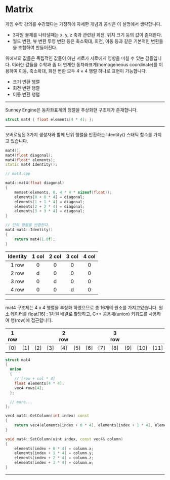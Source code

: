 # Matrix

게임 수학 강의를 수강했다는 가정하에 자세한 개념과 공식은 이 설명에서 생략합니다.

- 3차원 물체를 나타낼때는 x, y, z 축과 관련된 회전, 위치 크기 등의 값이 존재한다.
- 월드 변환, 뷰 변환 투영 변환 등은 축소확대, 회전, 이동 등과 같은 기본적인 변환들을 조합하여 만들어진다.

위에서의 값들은 독립적인 값들이 아닌 서로가 서로에게 영향을 미칠 수 있는 값들입니다. 이러한 값들을 수학과 좀 더 연계한 동차좌표계(homogeneous coordinate)를 이용하여 이동, 축소확대, 회전 변환 모두 4 × 4 행렬 하나로 표현이 가능합니다.

- 크기 변환 행렬
- 회전 변환 행렬
- 이동 변환 행렬

---

Sunney Engine은 동차좌표계의 행렬을 추상화한 구조체가 존재합니다.

```cpp
struct mat4 { float elements[4 * 4]; };
```

---

오버로딩된 3가지 생성자와 함께 단위 행렬을 반환하는 Identity() 스태틱 함수를 가지고 있습니다.

```cpp
mat4();
mat4(float diagonal);
mat4(float* elements);
static mat4 Identity();

// mat4.cpp

mat4::mat4(float diagonal)
{
    memset(elements, 0, 4 * 4 * sizeof(float));
    elements[0 + 0 * 4] = diagonal;
    elements[1 + 1 * 4] = diagonal;
    elements[2 + 2 * 4] = diagonal;
    elements[3 + 3 * 4] = diagonal;
}

// 단위 행렬을 반환한다.
mat4 mat4::Identity()
{
    return mat4(1.0f);
}

```
|Identity|1 col|2 col|3 col|4 col|
|:---:|:---:|:---:|:---:|:---:|
| 1 row | 0 | 0 | 0 | 0 |
| 2 row | d | 0 | 0 | 0 |
| 3 row | 0 | d | 0 | 0 |
| 4 row | 0 | 0 | d | 0 |


---

mat4 구조체는 4 x 4 행렬을 추상화 하였으므로 총 16개의 원소를 가지고있습니다. 원소 데이터를 float[16] : 1차원 배열로 할당하고, C++ 공용체(union) 키워드를 사용하여 행(row)에 접근합니다.

| 1 row |     |     |     | 2 row |     |     |     | 3 row |     |      |      | 4row |     |      |      |
|:-----:|:---:|:---:|:---:|:-----:|:---:|:---:|:---:|:-----:|:---:|:----:|:----:|:----:|:---:|:----:|:----:|
|  [0]  | [1] | [2] | [3] |  [4]  | [5] | [6] | [7] |  [8]  | [9] | [10] | [11] | [12] | [13 | [14] | [15] |


```cpp
struct mat4
{
  union
  {
    // [row + col * 4]
    float elements[4 * 4];
    vec4 rows[4];
  };

  // more...
};
```



```cpp
vec4 mat4::GetColumn(int index) const
{
    return vec4(elements[index + 0 * 4], elements[index + 1 * 4], elements[index + 2 * 4], elements[index + 3 * 4]);
}

void mat4::SetColumn(uint index, const vec4& column)
{
    elements[index + 0 * 4] = column.x;
    elements[index + 1 * 4] = column.y;
    elements[index + 2 * 4] = column.z;
    elements[index + 3 * 4] = column.w;
}
```

---
